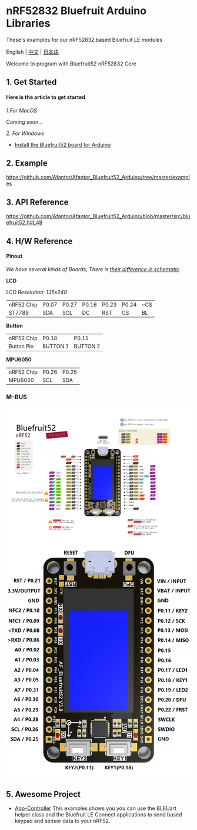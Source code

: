 # nRF52832 Bluefruit Arduino Libraries

 These's examples for our nRF52832 based Bluefruit LE modules

English | [中文](docs/getting_started_cn.md) | [日本語](docs/getting_started_ja.md)

Welcome to program with Bluefruit52 nRF52832 Core

## 1. Get Started

#### Here is the article to get started

*1.For MacOS*

Coming soon...

*2. For Windows*

* [Install the Bluefruit52 board for Arduino](https://github.com/Afantor/Afantor_Bluefruit52_Arduino/tree/master/docs/getting_started_setting.md) 


## 2. Example

https://github.com/Afantor/Afantor_Bluefruit52_Arduino/tree/master/examples

## 3. API Reference

https://github.com/Afantor/Afantor_Bluefruit52_Arduino/blob/master/src/bluefruit52.h#L49

## 4. H/W Reference

#### Pinout

*We have several kinds of Boards, There is [their difference in schematic](https://github.com/Afantor/Afantor_Bluefruit52_Arduino/tree/master/docs/hardware).*

**LCD**

*LCD Resolution: 135x240*

<table>
 <tr><td>nRF52 Chip</td><td>P0.07</td><td>P0.27</td><td>P0.16</td><td>P0.23</td><td>P0.24</td><td>~CS</td></tr>
 <tr><td>ST7789</td><td>SDA</td><td>SCL</td><td>DC</td><td>RST</td><td>CS</td><td>BL</td></tr>

</table>

**Button**

<table>
 <tr><td>nRF52 Chip</td><td>P0.18</td><td>P0.11</td></tr>
 <tr><td>Button Pin</td><td>BUTTON 1</td><td>BUTTON 2</td></tr>
</table>

**MPU6050**

<table>
 <tr><td>nRF52 Chip</td><td>P0.26</td><td>P0.25</td></tr>
 <tr><td>MPU6050</td><td>SCL</td><td>SDA</td></tr>
</table>


### M-BUS
![image](docs/images/Bluefruit52_Pinconfig.png)
![image](docs/images/Bluefruit52_Pinout.png)

## 5. Awesome Project

* [App-Controller](https://github.com/Afantor/Afantor_Bluefruit52_Arduino/tree/master/examples/Peripheral/controller)  This examples shows you you can use the BLEUart helper class and the Bluefruit LE Connect applications to send based keypad and sensor data to your nRF52.